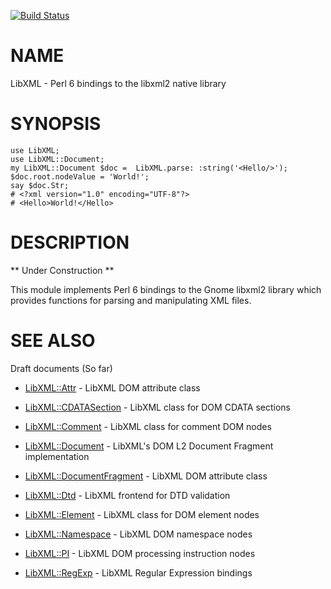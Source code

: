 [![Build Status](https://travis-ci.org/p6-pdf/Font-FreeType-p6.svg?branch=master)](https://travis-ci.org/p6-pdf/Font-FreeType-p6)

NAME
====

LibXML - Perl 6 bindings to the libxml2 native library

SYNOPSIS
========

    use LibXML;
    use LibXML::Document;
    my LibXML::Document $doc =  LibXML.parse: :string('<Hello/>');
    $doc.root.nodeValue = 'World!';
    say $doc.Str;
    # <?xml version="1.0" encoding="UTF-8"?>
    # <Hello>World!</Hello>

DESCRIPTION
===========

** Under Construction **

This module implements Perl 6 bindings to the Gnome libxml2 library which provides functions for parsing and manipulating XML files.

SEE ALSO
========

Draft documents (So far)

  * [LibXML::Attr](https://github.com/p6-pdf/LibXML-p6/blob/master/doc/Attr.md) - LibXML DOM attribute class

  * [LibXML::CDATASection](https://github.com/p6-pdf/LibXML-p6/blob/master/doc/Attr.md) - LibXML class for DOM CDATA sections

  * [LibXML::Comment](https://github.com/p6-pdf/LibXML-p6/blob/master/doc/Comment.md) - LibXML class for comment DOM nodes

  * [LibXML::Document](https://github.com/p6-pdf/LibXML-p6/blob/master/doc/Document.md) - LibXML's DOM L2 Document Fragment implementation

  * [LibXML::DocumentFragment](https://github.com/p6-pdf/LibXML-p6/blob/master/doc/DocumentFragment.md) - LibXML DOM attribute class

  * [LibXML::Dtd](https://github.com/p6-pdf/LibXML-p6/blob/master/doc/Dtd.md) - LibXML frontend for DTD validation

  * [LibXML::Element](https://github.com/p6-pdf/LibXML-p6/blob/master/doc/Element.md) - LibXML class for DOM element nodes

  * [LibXML::Namespace](https://github.com/p6-pdf/LibXML-p6/blob/master/doc/Namespace.md) - LibXML DOM namespace nodes

  * [LibXML::PI](https://github.com/p6-pdf/LibXML-p6/blob/master/doc/PI.md) - LibXML DOM processing instruction nodes

  * [LibXML::RegExp](https://github.com/p6-pdf/LibXML-p6/blob/master/doc/RegExp.md) - LibXML Regular Expression bindings

